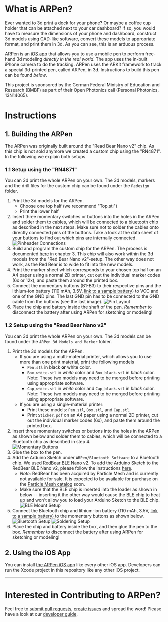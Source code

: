 # What is ARPen?

Ever wanted to 3d print a dock for your phone? Or maybe a coffee cup holder that can be attached next to your car dashboard? If so, you would have to measure the dimensions of your phone and dashboard, construct 3d models using CAD-like software, convert these models to appropriate format, and print them in 3d. As you can see, this is an arduous process.

ARPen is an [iOS app][8] that allows you to use a mobile pen to perform free-hand 3d modeling _directly in the real world_. The app uses the in-built iPhone camera to do the tracking. ARPen uses the ARKit framework to track a special 3d-printed pen, called ARPen, in 3d. Instructions to build this pen can be found *below*.  

This project is sponsored by the German Federal Ministry of Education and Research (BMBF) as part of their Open Photonics call (Personal Photonics, 13N14065).  

# Instructions

## 1. Building the ARPen
The ARPen was originally built around the "Read Bear Nano v2" chip. As this chip is not sold anymore we created a custom chip using the "RN4871". In the following we explain both setups.

### 1.1 Setup using the "RN4871"
You can 3d print the whole ARPen on your own. The 3d models, markers and the drill files for the custom chip can be found under the `Redesign` folder.  

1. Print the 3d models for the ARPen.
	* Choose one top half (we recommend "Top.stl")
	* Print the lower half
2. Insert three momentary switches or buttons into the holes in the ARPen and solder them to cables, which will be connected to a bluetooth chip as described in the next steps. Make sure not to solder the cables onto directly connected pins of the buttons. Take a look at the data sheet of your buttons to find out which pins are internally connected.
	![][image-6]
3. Build and program the custom chip for the ARPen. The process is documented [here][9] in chapter 3. This chip will also work within the 3d models from the "Red Bear Nano v2"-setup. The other way does not work, as the Red Bear is to wide to fit into the new models.
4. Print the marker sheet which corresponds to your chosen top half on an A4 paper using a normal 2D printer, cut out the individual marker codes (6x or 12x), and paste them around the printed box.
5. Connect the momentary buttons (B1-B3) to their respective pins and the lithium-ion battery (110 mAh, 3.5V, [link to a sample battery][6]) to VCC and one of the GND pins. The last GND pin has to be connected to the GND cable from the buttons (see the last image).
	![][image-7]
6. Place the chip and battery inside the shaft of the pen. _Remember_ to disconnect the battery after using ARPen for sketching or modeling!

### 1.2 Setup using the "Read Bear Nano v2"
You can 3d print the whole ARPen on your own. The 3d models can be found under the `ARPen 3d Models and Marker` folder.  

1. Print the 3d models for the ARPen.
	* If you are using a multi-material printer, which allows you to use more than one print material, print the following models
		* `Pen.stl` in black __or__ white color.
		* `Box_white.stl` in _white_ color and `Box_black.stl` in _black_ color. Note: These two models may need to be merged before printing using appropriate software.  
		* `Cap_white.stl` in _white_ color and `Cap_black.stl` in _black_ color. Note: These two models may need to be merged before printing using appropriate software.  
	* If you are using a single-material printer:
		* Print these models: `Pen.stl`, `Box.stl`, and `Cap.stl`.
		* Print `Sticker.pdf` on an A4 paper using a normal 2D printer, cut out the individual marker codes (6x), and paste them around the printed box.
2. Insert three momentary switches or buttons into the holes in the ARPen as shown below and solder them to cables, which will be connected to a Bluetooth chip as described in step 4.  
	![][image-1]
3. Glue the box to the pen.
4. Add the Arduino Sketch under `ARPen/Bluetooth Software` to a Bluetooth chip. We used [RedBear BLE Nano v2][1]. To add the Arduino Sketch to the RedBear BLE Nano v2, please follow the instructions [here][5].
	* _Note_: RedBear has been acquired by Particle Mesh and is currently not available for sale. It is expected to be available for purchase on the [Particle Mesh catalog][4] soon.
	* Make sure that the BLE chip is inserted into the loader as shown in below -- inserting it the other way would cause the BLE chip to heat up and won't allow you to load your Arduino Sketch to the BLE chip.
		![][image-3]
5. Connect the Bluetooth chip and lithium-ion battery (110 mAh, 3.5V, [link to a sample battery][6]) to the momentary buttons as shown below.<br>
	![][image-2] ![][image-4]
6. Place the chip and battery inside the box, and then glue the pen to the box. _Remember_ to disconnect the battery after using ARPen for sketching or modeling!

## 2. Using the iOS App
You can install [the ARPen iOS app][8] like every other iOS app. Developers can run the Xcode project in this repository like any other iOS project.   

----

# Interested in Contributing to ARPen?

Feel free to [submit pull requests][3], [create issues][2] and spread the word! Please have a look at our [developer guide][7].

[1]: https://redbear.cc/product/ble-nano-2.html "RedBear Nano v2"
[2]: https://github.com/i10/ARPen/issues/new "Add an issue"
[3]: https://github.com/i10/ARPen/compare
[4]: https://www.particle.io/mesh/ "Particle Mesh"
[5]: https://github.com/redbear/nRF5x/blob/master/nRF52832/docs/Arduino_Board_Package_Installation_Guide.md "Arduino Board Package Installation Guide"
[6]: https://www.sparkfun.com/products/13853 "Lithium-Ion Battery"
[7]: https://github.com/i10/ARPen/wiki/Developing-for-ARPen "Developing for ARPen"
[8]: https://hci.rwth-aachen.de/arpen-ios "The ARPen iOS App"
[9]: https://hci.rwth-aachen.de/publications/schaefer2020a.pdf "Redesigning ARPen"

[image-1]:	https://github.com/i10/ARPen/blob/master/Documentation/images/Buttons.JPG "Momentary Buttons"
[image-2]:	https://github.com/i10/ARPen/blob/master/Documentation/images/Bluetooth%20setup.png "Bluetooth Setup"
[image-3]:  https://github.com/i10/ARPen/blob/master/Documentation/images/BLE%20mount%20setup.png "BLE Mount Setup"
[image-4]:  https://github.com/i10/ARPen/blob/master/Documentation/images/Soldering_Setup.png "Soldering Setup"

[image-5]: https://github.com/i10/ARPen/blob/redesign-integration/Documentation/images/Redesign/breadboard.png "Breadboard Setup"
[image-6]: https://github.com/i10/ARPen/blob/redesign-integration/Documentation/images/Redesign/pinheader.png "Pinheader Connections"
[image-7]: https://github.com/i10/ARPen/blob/redesign-integration/Documentation/images/Redesign/rn4871_digital3.png "Pin Layout"
